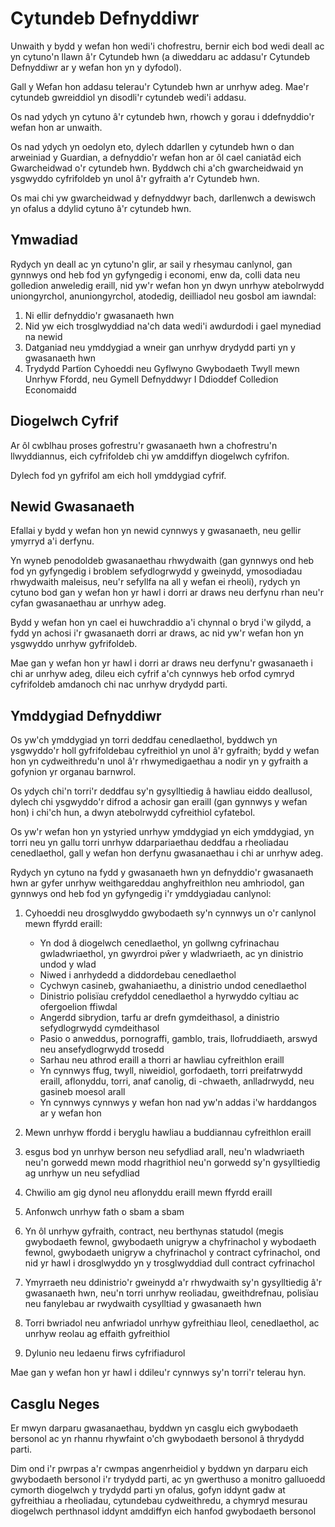 # Cytundeb Defnyddiwr

Unwaith y bydd y wefan hon wedi'i chofrestru, bernir eich bod wedi deall ac yn cytuno'n llawn â'r Cytundeb hwn (a diweddaru ac addasu'r Cytundeb Defnyddiwr ar y wefan hon yn y dyfodol).

Gall y Wefan hon addasu telerau'r Cytundeb hwn ar unrhyw adeg. Mae'r cytundeb gwreiddiol yn disodli'r cytundeb wedi'i addasu.

Os nad ydych yn cytuno â'r cytundeb hwn, rhowch y gorau i ddefnyddio'r wefan hon ar unwaith.

Os nad ydych yn oedolyn eto, dylech ddarllen y cytundeb hwn o dan arweiniad y Guardian, a defnyddio'r wefan hon ar ôl cael caniatâd eich Gwarcheidwad o'r cytundeb hwn. Byddwch chi a'ch gwarcheidwaid yn ysgwyddo cyfrifoldeb yn unol â'r gyfraith a'r Cytundeb hwn.

Os mai chi yw gwarcheidwad y defnyddwyr bach, darllenwch a dewiswch yn ofalus a ddylid cytuno â'r cytundeb hwn.

## Ymwadiad

Rydych yn deall ac yn cytuno'n glir, ar sail y rhesymau canlynol, gan gynnwys ond heb fod yn gyfyngedig i economi, enw da, colli data neu golledion anweledig eraill, nid yw'r wefan hon yn dwyn unrhyw atebolrwydd uniongyrchol, anuniongyrchol, atodedig, deilliadol neu gosbol am iawndal:

1. Ni ellir defnyddio'r gwasanaeth hwn
1. Nid yw eich trosglwyddiad na'ch data wedi'i awdurdodi i gael mynediad na newid
1. Datganiad neu ymddygiad a wneir gan unrhyw drydydd parti yn y gwasanaeth hwn
1. Trydydd Partïon Cyhoeddi neu Gyflwyno Gwybodaeth Twyll mewn Unrhyw Ffordd, neu Gymell Defnyddwyr I Ddioddef Colledion Economaidd

## Diogelwch Cyfrif

Ar ôl cwblhau proses gofrestru'r gwasanaeth hwn a chofrestru'n llwyddiannus, eich cyfrifoldeb chi yw amddiffyn diogelwch cyfrifon.

Dylech fod yn gyfrifol am eich holl ymddygiad cyfrif.

## Newid Gwasanaeth

Efallai y bydd y wefan hon yn newid cynnwys y gwasanaeth, neu gellir ymyrryd a'i derfynu.

Yn wyneb penodoldeb gwasanaethau rhwydwaith (gan gynnwys ond heb fod yn gyfyngedig i broblem sefydlogrwydd y gweinydd, ymosodiadau rhwydwaith maleisus, neu'r sefyllfa na all y wefan ei rheoli), rydych yn cytuno bod gan y wefan hon yr hawl i dorri ar draws neu derfynu rhan neu'r cyfan gwasanaethau ar unrhyw adeg.

Bydd y wefan hon yn cael ei huwchraddio a'i chynnal o bryd i'w gilydd, a fydd yn achosi i'r gwasanaeth dorri ar draws, ac nid yw'r wefan hon yn ysgwyddo unrhyw gyfrifoldeb.

Mae gan y wefan hon yr hawl i dorri ar draws neu derfynu'r gwasanaeth i chi ar unrhyw adeg, dileu eich cyfrif a'ch cynnwys heb orfod cymryd cyfrifoldeb amdanoch chi nac unrhyw drydydd parti.

## Ymddygiad Defnyddiwr

Os yw'ch ymddygiad yn torri deddfau cenedlaethol, byddwch yn ysgwyddo'r holl gyfrifoldebau cyfreithiol yn unol â'r gyfraith; bydd y wefan hon yn cydweithredu'n unol â'r rhwymedigaethau a nodir yn y gyfraith a gofynion yr organau barnwrol.

Os ydych chi'n torri'r deddfau sy'n gysylltiedig â hawliau eiddo deallusol, dylech chi ysgwyddo'r difrod a achosir gan eraill (gan gynnwys y wefan hon) i chi'ch hun, a dwyn atebolrwydd cyfreithiol cyfatebol.

Os yw'r wefan hon yn ystyried unrhyw ymddygiad yn eich ymddygiad, yn torri neu yn gallu torri unrhyw ddarpariaethau deddfau a rheoliadau cenedlaethol, gall y wefan hon derfynu gwasanaethau i chi ar unrhyw adeg.

Rydych yn cytuno na fydd y gwasanaeth hwn yn defnyddio'r gwasanaeth hwn ar gyfer unrhyw weithgareddau anghyfreithlon neu amhriodol, gan gynnwys ond heb fod yn gyfyngedig i'r ymddygiadau canlynol:

1. Cyhoeddi neu drosglwyddo gwybodaeth sy'n cynnwys un o'r canlynol mewn ffyrdd eraill:

   * Yn dod â diogelwch cenedlaethol, yn gollwng cyfrinachau gwladwriaethol, yn gwyrdroi pŵer y wladwriaeth, ac yn dinistrio undod y wlad
   * Niwed i anrhydedd a diddordebau cenedlaethol
   * Cychwyn casineb, gwahaniaethu, a dinistrio undod cenedlaethol
   * Dinistrio polisïau crefyddol cenedlaethol a hyrwyddo cyltiau ac ofergoelion ffiwdal
   * Angerdd sibrydion, tarfu ar drefn gymdeithasol, a dinistrio sefydlogrwydd cymdeithasol
   * Pasio o anweddus, pornograffi, gamblo, trais, llofruddiaeth, arswyd neu ansefydlogrwydd trosedd
   * Sarhau neu athrod eraill a thorri ar hawliau cyfreithlon eraill
   * Yn cynnwys ffug, twyll, niweidiol, gorfodaeth, torri preifatrwydd eraill, aflonyddu, torri, anaf canolig, di -chwaeth, anlladrwydd, neu gasineb moesol arall
   * Yn cynnwys cynnwys y wefan hon nad yw'n addas i'w harddangos ar y wefan hon

1. Mewn unrhyw ffordd i beryglu hawliau a buddiannau cyfreithlon eraill
1. esgus bod yn unrhyw berson neu sefydliad arall, neu'n wladwriaeth neu'n gorwedd mewn modd rhagrithiol neu'n gorwedd sy'n gysylltiedig ag unrhyw un neu sefydliad
1. Chwilio am gig dynol neu aflonyddu eraill mewn ffyrdd eraill
1. Anfonwch unrhyw fath o sbam a sbam
1. Yn ôl unrhyw gyfraith, contract, neu berthynas statudol (megis gwybodaeth fewnol, gwybodaeth unigryw a chyfrinachol y wybodaeth fewnol, gwybodaeth unigryw a chyfrinachol y contract cyfrinachol, ond nid yr hawl i drosglwyddo yn y trosglwyddiad dull contract cyfrinachol
1. Ymyrraeth neu ddinistrio'r gweinydd a'r rhwydwaith sy'n gysylltiedig â'r gwasanaeth hwn, neu'n torri unrhyw reoliadau, gweithdrefnau, polisïau neu fanylebau ar rwydwaith cysylltiad y gwasanaeth hwn
1. Torri bwriadol neu anfwriadol unrhyw gyfreithiau lleol, cenedlaethol, ac unrhyw reolau ag effaith gyfreithiol
1. Dylunio neu ledaenu firws cyfrifiadurol

Mae gan y wefan hon yr hawl i ddileu'r cynnwys sy'n torri'r telerau hyn.

## Casglu Neges

Er mwyn darparu gwasanaethau, byddwn yn casglu eich gwybodaeth bersonol ac yn rhannu rhywfaint o'ch gwybodaeth bersonol â thrydydd parti.

Dim ond i'r pwrpas a'r cwmpas angenrheidiol y byddwn yn darparu eich gwybodaeth bersonol i'r trydydd parti, ac yn gwerthuso a monitro galluoedd cymorth diogelwch y trydydd parti yn ofalus, gofyn iddynt gadw at gyfreithiau a rheoliadau, cytundebau cydweithredu, a chymryd mesurau diogelwch perthnasol iddynt amddiffyn eich hanfod gwybodaeth bersonol